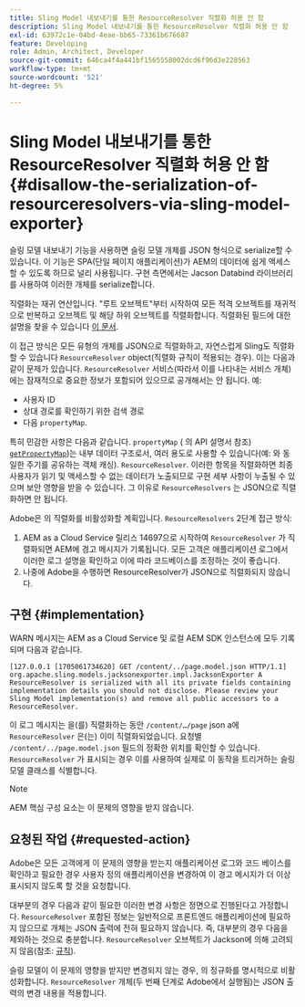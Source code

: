 ```yaml
---
title: Sling Model 내보내기를 통한 ResourceResolver 직렬화 허용 안 함
description: Sling Model 내보내기를 통한 ResourceResolver 직렬화 허용 안 함
exl-id: 63972c1e-04bd-4eae-bb65-73361b676687
feature: Developing
role: Admin, Architect, Developer
source-git-commit: 646ca4f4a441bf1565558002dcd6f96d3e228563
workflow-type: tm+mt
source-wordcount: '521'
ht-degree: 5%

---
```


# Sling Model 내보내기를 통한 ResourceResolver 직렬화 허용 안 함 {#disallow-the-serialization-of-resourceresolvers-via-sling-model-exporter}

슬링 모델 내보내기 기능을 사용하면 슬링 모델 개체를 JSON 형식으로 serialize할 수 있습니다. 이 기능은 SPA(단일 페이지 애플리케이션)가 AEM의 데이터에 쉽게 액세스할 수 있도록 하므로 널리 사용됩니다. 구현 측면에서는 Jacson Databind 라이브러리를 사용하여 이러한 개체를 serialize합니다.

직렬화는 재귀 연산입니다. &quot;루트 오브젝트&quot;부터 시작하여 모든 적격 오브젝트를 재귀적으로 반복하고 오브젝트 및 해당 하위 오브젝트를 직렬화합니다. 직렬화된 필드에 대한 설명을 찾을 수 있습니다 [이 문서](https://www.baeldung.com/jackson-field-serializable-deserializable-or-not).

이 접근 방식은 모든 유형의 개체를 JSON으로 직렬화하고, 자연스럽게 Sling도 직렬화할 수 있습니다 `ResourceResolver` object(직렬화 규칙이 적용되는 경우). 이는 다음과 같이 문제가 있습니다. `ResourceResolver` 서비스(따라서 이를 나타내는 서비스 개체)에는 잠재적으로 중요한 정보가 포함되어 있으므로 공개해서는 안 됩니다. 예:

* 사용자 ID
* 상대 경로를 확인하기 위한 검색 경로
* 다음 `propertyMap`.

특히 민감한 사항은 다음과 같습니다. `propertyMap` ( 의 API 설명서 참조) [`getPropertyMap`](https://sling.apache.org/apidocs/sling12/org/apache/sling/api/resource/ResourceResolver.html#getPropertyMap--))는 내부 데이터 구조로서, 여러 용도로 사용할 수 있습니다(예: 와 동일한 주기를 공유하는 객체 캐싱). `ResourceResolver`. 이러한 항목을 직렬화하면 최종 사용자가 읽기 및 액세스할 수 없는 데이터가 노출되므로 구현 세부 사항이 누출될 수 있으며 보안 영향을 받을 수 있습니다. 그 이유로 `ResourceResolvers` 는 JSON으로 직렬화하면 안 됩니다.

Adobe은 의 직렬화를 비활성화할 계획입니다. `ResourceResolvers` 2단계 접근 방식:

1. AEM as a Cloud Service 릴리스 14697으로 시작하여 `ResourceResolver` 가 직렬화되면 AEM에 경고 메시지가 기록됩니다. 모든 고객은 애플리케이션 로그에서 이러한 로그 설명을 확인하고 이에 따라 코드베이스를 조정하는 것이 좋습니다.
1. 나중에 Adobe을 수행하면 ResourceResolver가 JSON으로 직렬화되지 않습니다.

## 구현 {#implementation}

WARN 메시지는 AEM as a Cloud Service 및 로컬 AEM SDK 인스턴스에 모두 기록되며 다음과 같습니다.

```
[127.0.0.1 [1705061734620] GET /content/../page.model.json HTTP/1.1] org.apache.sling.models.jacksonexporter.impl.JacksonExporter A ResourceResolver is serialized with all its private fields containing implementation details you should not disclose. Please review your Sling Model implementation(s) and remove all public accessors to a ResourceResolver.
```

이 로그 메시지는 을(를) 직렬화하는 동안 `/content/…/page` json a에 `ResourceResolver` 은(는) 이미 직렬화되었습니다. 요청별 `/content/../page.model.json` 필드의 정확한 위치를 확인할 수 있습니다. `ResourceResolver` 가 표시되는 경우 이를 사용하여 실제로 이 동작을 트리거하는 슬링 모델 클래스를 식별합니다.


>[!NOTE]
>
>AEM 핵심 구성 요소는 이 문제의 영향을 받지 않습니다.

## 요청된 작업 {#requested-action}

Adobe은 모든 고객에게 이 문제의 영향을 받는지 애플리케이션 로그와 코드 베이스를 확인하고 필요한 경우 사용자 정의 애플리케이션을 변경하여 이 경고 메시지가 더 이상 표시되지 않도록 할 것을 요청합니다.

대부분의 경우 다음과 같이 필요한 이러한 변경 사항은 정면으로 진행된다고 가정합니다. `ResourceResolver` 포함된 정보는 일반적으로 프론트엔드 애플리케이션에 필요하지 않으므로 개체는 JSON 출력에 전혀 필요하지 않습니다. 즉, 대부분의 경우 다음을 제외하는 것으로 충분합니다. `ResourceResolver` 오브젝트가 Jackson에 의해 고려되지 않음(참조: [규칙](https://www.baeldung.com/jackson-field-serializable-deserializable-or-not)).

슬링 모델이 이 문제의 영향을 받지만 변경되지 않는 경우, 의 정규화를 명시적으로 비활성화합니다. `ResourceResolver` 개체(두 번째 단계로 Adobe에서 실행됨)는 JSON 출력의 변경 내용을 적용합니다.
